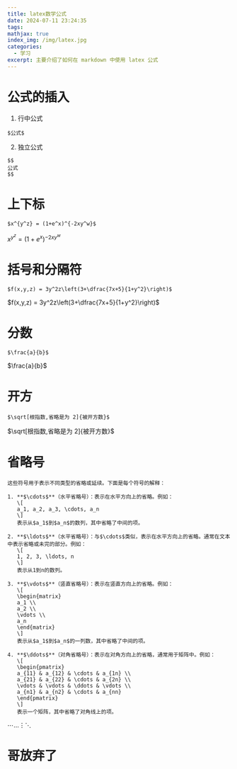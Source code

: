 ```yaml
---
title: latex数学公式
date: 2024-07-11 23:24:35
tags:
mathjax: true
index_img: /img/latex.jpg
categories:
  - 学习
excerpt: 主要介绍了如何在 markdown 中使用 latex 公式
---
```

# 公式的插入
1. 行中公式
```
$公式$
```
2. 独立公式
```
$$
公式
$$
```

# 上下标
```
$x^{y^z} = (1+e^x)^{-2xy^w}$
```
$x^{y^z} = (1+e^x)^{-2xy^w}$
 
# 括号和分隔符
```
$f(x,y,z) = 3y^2z\left(3+\dfrac{7x+5}{1+y^2}\right)$
```
$f(x,y,z) = 3y^2z\left(3+\dfrac{7x+5}{1+y^2}\right)$

# 分数
```
$\frac{a}{b}$
```
$\frac{a}{b}$

# 开方
```
$\sqrt[根指数,省略是为 2]{被开方数}$
```
$\sqrt[根指数,省略是为 2]{被开方数}$

# 省略号
```
这些符号用于表示不同类型的省略或延续。下面是每个符号的解释：

1. **$\cdots$**（水平省略号）：表示在水平方向上的省略。例如：
   \[
   a_1, a_2, a_3, \cdots, a_n
   \]
   表示从$a_1$到$a_n$的数列，其中省略了中间的项。

2. **$\ldots$**（水平省略号）：与$\cdots$类似，表示在水平方向上的省略。通常在文本中表示省略或未完的部分。例如：
   \[
   1, 2, 3, \ldots, n
   \]
   表示从1到n的数列。

3. **$\vdots$**（竖直省略号）：表示在竖直方向上的省略。例如：
   \[
   \begin{matrix}
   a_1 \\
   a_2 \\
   \vdots \\
   a_n
   \end{matrix}
   \]
   表示从$a_1$到$a_n$的一列数，其中省略了中间的项。

4. **$\ddots$**（对角省略号）：表示在对角方向上的省略，通常用于矩阵中。例如：
   \[
   \begin{pmatrix}
   a_{11} & a_{12} & \cdots & a_{1n} \\
   a_{21} & a_{22} & \cdots & a_{2n} \\
   \vdots & \vdots & \ddots & \vdots \\
   a_{n1} & a_{n2} & \cdots & a_{nn}
   \end{pmatrix}
   \]
   表示一个矩阵，其中省略了对角线上的项。
```
$\cdots\ldots\vdots\ddots$

# 哥放弃了